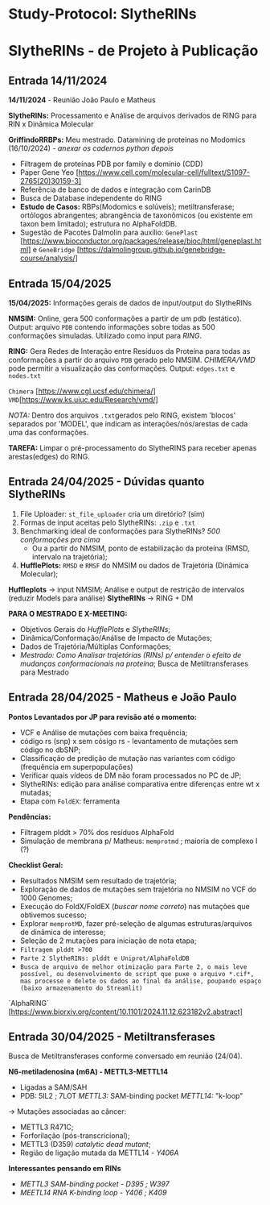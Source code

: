 # Study-Protocol: SlytheRINs

# SlytheRINs - de Projeto à Publicação
## Entrada 14/11/2024 

**14/11/2024** - Reunião João Paulo e Matheus

**SlytheRINs:** Processamento e Análise de arquivos derivados de RING para RIN x Dinâmica Molecular

**GriffindoRRBPs:** Meu mestrado. Datamining de proteínas no Modomics (16/10/2024) - *anexar os cadernos python depois*
- Filtragem de proteínas PDB por family e domínio (CDD)
- Paper Gene Yeo [https://www.cell.com/molecular-cell/fulltext/S1097-2765(20)30159-3]
- Referência de banco de dados e integração com CarinDB
- Busca de Database independente do RING
- **Estudo de Casos:** RBPs(Modomics e solúveis); metiltransferase; ortólogos abrangentes; abrangência de taxonômicos (ou existente em taxon bem limitado); estrutura no AlphaFoldDB.
- Sugestão de Pacotes Dalmolin para auxílio: `GenePlast` [https://www.bioconductor.org/packages/release/bioc/html/geneplast.html] e `GeneBridge` [https://dalmolingroup.github.io/genebridge-course/analysis/] 

## Entrada 15/04/2025 

**15/04/2025:** Informações gerais de dados de input/output do SlytheRINs 

**NMSIM:** Online, gera 500 conformações a partir de um pdb (estático). Output: arquivo `PDB` contendo informações sobre todas as 500 conformações simuladas. Utilizado como input para *RING*. 

**RING:** Gera Redes de Interação entre Resíduos da Proteína para todas as conformações a partir do arquivo `PDB` gerado pelo NMSIM. *CHIMERA/VMD* pode permitir a visualização das conformações. Output: `edges.txt` e `nodes.txt` 

`Chimera` [https://www.cgl.ucsf.edu/chimera/]
`VMD`[https://www.ks.uiuc.edu/Research/vmd/]

*NOTA:* Dentro dos arquivos `.txt`gerados pelo RING, existem 'blocos' separados por 'MODEL', que indicam as interações/nós/arestas de cada uma das conformações. 

**TAREFA:** Limpar o pré-processamento do SlytheRINS para receber apenas arestas(edges) do RING.

## Entrada 24/04/2025 - Dúvidas quanto SlytheRINs 

1. File Uploader: `st_file_uploader` cria um diretório? (sim)
2. Formas de input aceitas pelo SlytheRINs: `.zip` e `.txt`
3. Benchmarking ideal de conformações para SlytheRINs? *500 conformações pra cima*
   - Ou a partir do NMSIM, ponto de estabilização da proteína (RMSD, intervalo na trajetória);
4. **HufflePlots:** `RMSD` e `RMSF` do NMSIM ou dados de Trajetória (Dinâmica Molecular);

**Huffleplots** -> input NMSIM; Análise e output de restrição de intervalos (reduzir Models para análise) 
**SlytheRINs** -> RING + DM 

**PARA O MESTRADO E X-MEETING:**
- Objetivos Gerais do *HufflePlots* e *SlytheRINs*;
- Dinâmica/Conformação/Análise de Impacto de Mutações;
- Dados de Trajetória/Múltiplas Conformações;
- *Mestrado: Como Analisar trajetórias (RINs) p/ entender o efeito de mudanças conformacionais na proteína*; Busca de Metiltransferases para Mestrado

## Entrada 28/04/2025 - Matheus e João Paulo 

**Pontos Levantados por JP para revisão até o momento:**
- VCF e Análise de mutações com baixa frequência;
- código rs (snp) x sem cósigo rs - levantamento de mutações sem código no dbSNP;
- Classificação de predição de mutação nas variantes com código (frequência em superpopulações)
- Verificar quais vídeos de DM não foram processados no PC de JP;
- SlytheRINs: edição para análise comparativa entre diferenças entre wt x mutadas;
- Etapa com `FoldEX`: ferramenta

**Pendências:**
- Filtragem plddt > 70% dos resíduos AlphaFold
- Simulação de membrana p/ Matheus: `memprotmd` ; maioria de complexo I (?)

**Checklist Geral:**
- Resultados NMSIM sem resultado de trajetória;
- Exploração de dados de mutações sem trajetória no NMSIM no VCF do 1000 Genomes;
- Execução do FoldX/FoldEX (*buscar nome correto*) nas mutações que obtivemos sucesso;
- Explorar `memprotMD`, fazer pré-seleção de algumas estruturas/arquivos de dinâmica de interesse;
- Seleção de 2 mutações para iniciação de nota etapa;
- `Filtragem plddt >700`
- `Parte 2 SlytheRINs: plddt e Uniprot/AlphaFoldDB`
- `Busca de arquivo de melhor otimização para Parte 2, o mais leve possível, ou desenvolvimento de script que puxe o arquivo *.cif*, mas processe e delete os dados ao final da análise, poupando espaço (baixo armazenamento do Streamlit)`

´AlphaRING´ [https://www.biorxiv.org/content/10.1101/2024.11.12.623182v2.abstract] 

## Entrada 30/04/2025 - Metiltransferases

Busca de Metiltransferases conforme conversado em reunião (24/04). 

**N6-metiladenosina (m6A) - METTL3-METTL14**
- Ligadas a SAM/SAH
- PDB: 5IL2 ; 7LOT
*METTL3:* SAM-binding pocket
*METTL14:* "k-loop"

-> Mutações associadas ao câncer: 
- METTL3 R471C;
- Forforilação (pós-transcricional);
- METTL3 (D359) *catalytic dead mutant*;
- Região de ligação mutada da METTL14 - *Y406A*

**Interessantes pensando em RINs**
- *METTL3 SAM-binding pocket - D395 ; W397*
- *MEETL14 RNA K-binding loop - Y406 ; K409*







